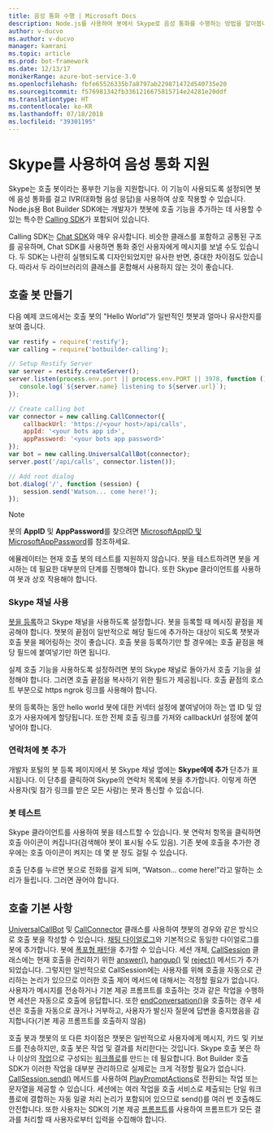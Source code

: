 ```yaml
---
title: 음성 통화 수행 | Microsoft Docs
description: Node.js를 사용하여 봇에서 Skype로 음성 통화를 수행하는 방법을 알아봅니다.
author: v-ducvo
ms.author: v-ducvo
manager: kamrani
ms.topic: article
ms.prod: bot-framework
ms.date: 12/13/17
monikerRange: azure-bot-service-3.0
ms.openlocfilehash: fbfe65526335b7a8797ab229871472d540735e20
ms.sourcegitcommit: f576981342fb3361216675815714e24281e20ddf
ms.translationtype: HT
ms.contentlocale: ko-KR
ms.lasthandoff: 07/18/2018
ms.locfileid: "39301195"
---
```

# <a name="support-audio-calls-with-skype"></a>Skype를 사용하여 음성 통화 지원

Skype는 호출 봇이라는 풍부한 기능을 지원합니다.  이 기능이 사용되도록 설정되면 봇에 음성 통화를 걸고 IVR(대화형 음성 응답)을 사용하여 상호 작용할 수 있습니다.  Node.js용 Bot Builder SDK에는 개발자가 챗봇에 호출 기능을 추가하는 데 사용할 수 있는 특수한 [Calling SDK][calling_sdk]가 포함되어 있습니다.   

Calling SDK는 [Chat SDK][chat_sdk]와 매우 유사합니다. 비슷한 클래스를 포함하고 공통된 구조를 공유하며, Chat SDK를 사용하면 통화 중인 사용자에게 메시지를 보낼 수도 있습니다.  두 SDK는 나란히 실행되도록 디자인되었지만 유사한 반면, 중대한 차이점도 있습니다. 따라서 두 라이브러리의 클래스를 혼합해서 사용하지 않는 것이 좋습니다.  

## <a name="create-a-calling-bot"></a>호출 봇 만들기
다음 예제 코드에서는 호출 봇의 "Hello World"가 일반적인 챗봇과 얼마나 유사한지를 보여 줍니다. 

```javascript
var restify = require('restify');
var calling = require('botbuilder-calling');

// Setup Restify Server
var server = restify.createServer();
server.listen(process.env.port || process.env.PORT || 3978, function () {
   console.log(`${server.name} listening to ${server.url}`); 
});

// Create calling bot
var connector = new calling.CallConnector({
    callbackUrl: 'https://<your host>/api/calls',
    appId: '<your bots app id>',
    appPassword: '<your bots app password>'
});
var bot = new calling.UniversalCallBot(connector);
server.post('/api/calls', connector.listen());

// Add root dialog
bot.dialog('/', function (session) {
    session.send('Watson... come here!');
});
```

> [!NOTE]
> 봇의 **AppID** 및 **AppPassword**를 찾으려면 [MicrosoftAppID 및 MicrosoftAppPassword](~/bot-service-manage-overview.md#microsoftappid-and-microsoftapppassword)를 참조하세요.

에뮬레이터는 현재 호출 봇의 테스트를 지원하지 않습니다. 봇을 테스트하려면 봇을 게시하는 데 필요한 대부분의 단계를 진행해야 합니다.  또한 Skype 클라이언트를 사용하여 봇과 상호 작용해야 합니다. 

### <a name="enable-the-skype-channel"></a>Skype 채널 사용
[봇을 등록](../bot-service-quickstart-registration.md)하고 Skype 채널을 사용하도록 설정합니다. 봇을 등록할 때 메시징 끝점을 제공해야 합니다. 챗봇의 끝점이 일반적으로 해당 필드에 추가하는 대상이 되도록 챗봇과 호출 봇을 페어링하는 것이 좋습니다.  호출 봇을 등록하기만 할 경우에는 호출 끝점을 해당 필드에 붙여넣기만 하면 됩니다.  

실제 호출 기능을 사용하도록 설정하려면 봇의 Skype 채널로 돌아가서 호출 기능을 설정해야 합니다. 그러면 호출 끝점을 복사하기 위한 필드가 제공됩니다. 호출 끝점의 호스트 부분으로 https ngrok 링크를 사용해야 합니다.

봇의 등록하는 동안 hello world 봇에 대한 커넥터 설정에 붙여넣어야 하는 앱 ID 및 암호가 사용자에게 할당됩니다. 또한 전체 호출 링크를 가져와 callbackUrl 설정에 붙여넣어야 합니다.

### <a name="add-bot-to-contacts"></a>연락처에 봇 추가
개발자 포털의 봇 등록 페이지에서 봇 Skype 채널 옆에는 **Skype에에 추가** 단추가 표시됩니다. 이 단추를 클릭하여 Skype의 연락처 목록에 봇을 추가합니다.  이렇게 하면 사용자(및 참가 링크를 받은 모든 사람)는 봇과 통신할 수 있습니다.

### <a name="test-your-bot"></a>봇 테스트
Skype 클라이언트를 사용하여 봇을 테스트할 수 있습니다. 봇 연락처 항목을 클릭하면 호출 아이콘이 켜집니다(검색해야 봇이 표시될 수도 있음).  기존 봇에 호출을 추가한 경우에는 호출 아이콘이 켜지는 데 몇 분 정도 걸릴 수 있습니다.  

호출 단추를 누르면 봇으로 전화를 걸게 되며, “Watson... come here!”라고 말하는 소리가 들립니다. 그러면 끊어야 합니다.

## <a name="calling-basics"></a>호출 기본 사항
[UniversalCallBot](http://docs.botframework.com/en-us/node/builder/calling-reference/classes/_botbuilder_d_.universalcallbot) 및 [CallConnector](http://docs.botframework.com/en-us/node/builder/calling-reference/classes/_botbuilder_d_.callconnector) 클래스를 사용하여 챗봇의 경우와 같은 방식으로 호출 봇을 작성할 수 있습니다. [채팅 다이얼로그](bot-builder-nodejs-manage-conversation-flow.md)와 기본적으로 동일한 다이얼로그를 봇에 추가합니다. 봇에 [폭포형 패턴](bot-builder-nodejs-prompts.md)을 추가할 수 있습니다. 세션 개체, [CallSession](http://docs.botframework.com/en-us/node/builder/calling-reference/classes/_botbuilder_d_.callsession) 클래스에는 현재 호출을 관리하기 위한 [answer()](http://docs.botframework.com/en-us/node/builder/calling-reference/classes/_botbuilder_d_.callsession#answer), [hangup()](http://docs.botframework.com/en-us/node/builder/calling-reference/classes/_botbuilder_d_.callsession#hangup) 및 [reject()](http://docs.botframework.com/en-us/node/builder/calling-reference/classes/_botbuilder_d_.callsession#reject) 메서드가 추가되었습니다. 그렇지만 일반적으로 CallSession에는 사용자를 위해 호출을 자동으로 관리하는 논리가 있으므로 이러한 호출 제어 메서드에 대해서는 걱정할 필요가 없습니다. 사용자가 메시지를 전송하거나 기본 제공 프롬프트를 호출하는 것과 같은 작업을 수행하면 세션은 자동으로 호출에 응답합니다. 또한 [endConversation()](http://docs.botframework.com/en-us/node/builder/calling-reference/classes/_botbuilder_d_.callsession#endconversation)을 호출하는 경우 세션은 호출을 자동으로 끊거나 거부하고, 사용자가 발신자 질문에 답변을 중지했음을 감지합니다(기본 제공 프롬프트를 호출하지 않음)

호출 봇과 챗봇의 또 다른 차이점은 챗봇은 일반적으로 사용자에게 메시지, 카드 및 키보드를 전송하지만, 호출 봇은 작업 및 결과를 처리한다는 것입니다. Skype 호출 봇은 하나 이상의 [작업](http://docs.botframework.com/en-us/node/builder/calling-reference/interfaces/_botbuilder_d_.iaction)으로 구성되는 [워크플로](http://docs.botframework.com/en-us/node/builder/calling-reference/interfaces/_botbuilder_d_.iworkflow)를 만드는 데 필요합니다.  Bot Builder 호출 SDK가 이러한 작업을 대부분 관리하므로 실제로는 크게 걱정할 필요가 없습니다. [CallSession.send()](http://docs.botframework.com/en-us/node/builder/calling-reference/classes/_botbuilder_d_.callsession#send) 메서드를 사용하여 [PlayPromptActions](http://docs.botframework.com/en-us/node/builder/calling-reference/classes/_botbuilder_d_.playpromptaction)로 전환되는 작업 또는 문자열을 제공할 수 있습니다.  세션에는 여러 작업을 호출 서비스로 제출되는 단일 워크플로에 결합하는 자동 일괄 처리 논리가 포함되어 있으므로 send()를 여러 번 호출해도 안전합니다.  또한 사용자는 SDK의 기본 제공 [프롬프트](bot-builder-nodejs-prompts.md)를 사용하여 프롬프트가 모든 결과를 처리할 때 사용자로부터 입력을 수집해야 합니다.  

[calling_sdk]: http://docs.botframework.com/en-us/node/builder/calling-reference/modules/_botbuilder_d_
[chat_sdk]: http://docs.botframework.com/en-us/node/builder/chat-reference/modules/_botbuilder_d_